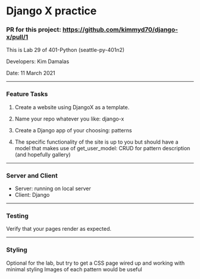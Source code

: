  # Django X practice


### PR for this project: https://github.com/kimmyd70/django-x/pull/1


This is Lab 29 of 401-Python (seattle-py-401n2)

Developers: Kim Damalas

Date: 11 March 2021
____________________

### Feature Tasks

1. Create a website using DjangoX as a template.

2. Name your repo whatever you like: django-x

3. Create a Django app of your choosing: patterns

4. The specific functionality of the site is up to you but should have a model that makes use of get_user_model: CRUD for pattern description (and hopefully gallery)


__________________

### Server and Client

- Server: running on local server
- Client: Django

____________________

### Testing

Verify that your pages render as expected.

__________________

### Styling

Optional for the lab, but try to get a CSS page wired up and working with minimal styling
Images of each pattern would be useful